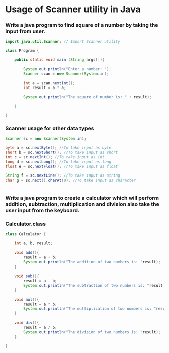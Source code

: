 # Usage of Scanner utility in Java
### Write a java program to find square of a number by taking the input from user.

```java
import java.util.Scanner; // Import Scanner utility

class Program {

	public static void main (String args[]){
		
		System.out.println("Enter a number: ");
		Scanner scan = new Scanner(System.in);
		
		int a = scan.nextInt();
		int result = a * a;

		System.out.println("The square of number is: " + result);
	
	}

}
```

### Scanner usage for other data types
```java
Scanner sc = new Scanner(System.in);

byte a = sc.nextByte(); //To take input as byte
short b = sc.nextShort(); //To take input as short
int c = sc.nextInt(); //To take input as int
long d = sc.nextLong(); //To take input as long
float e = sc.nextFloat(); //To take input as float

String f = sc.nextLine(); //To take input as string
char g = sc.next().charAt(0); //To take input as character
 
```

### Write a java program to create a calculator which will perform addition, subtraction, multiplication and division also take the user input from the keyboard.

### Calculator.class
```java
class Calculator {

	int a, b, result;
	
	void add(){
	    result = a + b;
	    System.out.println("The addition of two numbers is: "result);
	}
	
	void sub(){
	    result = a - b;
	    System.out.println("The subtraction of two numbers is: "result);
	}
	
	void mul(){
	    result = a * b;
	    System.out.println("The multiplication of two numbers is: "result);
	}
	
	void div(){
	    result = a / b;
	    System.out.println("The division of two numbers is: "result);
	}

}
```

